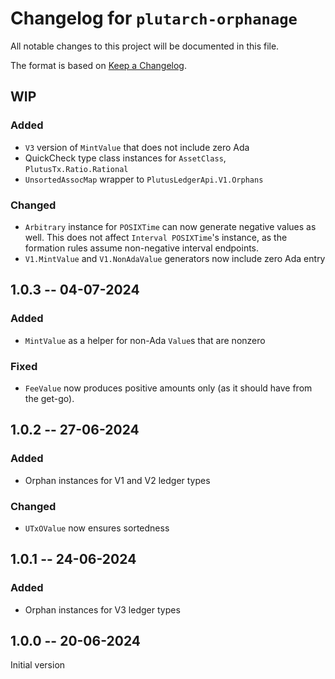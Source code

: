 # Changelog for `plutarch-orphanage`

All notable changes to this project will be documented in this file.

The format is based on [Keep a Changelog](https://keepachangelog.com/en/1.1.0/).

## WIP

### Added

* `V3` version of `MintValue` that does not include zero Ada
* QuickCheck type class instances for `AssetClass`, `PlutusTx.Ratio.Rational`
* `UnsortedAssocMap` wrapper to `PlutusLedgerApi.V1.Orphans`

### Changed

* `Arbitrary` instance for `POSIXTime` can now generate negative values as well.
  This does not affect `Interval POSIXTime`'s instance, as the formation rules
  assume non-negative interval endpoints.
* `V1.MintValue` and `V1.NonAdaValue` generators now include zero Ada entry

## 1.0.3 -- 04-07-2024

### Added

* `MintValue` as a helper for non-Ada `Value`s that are nonzero

### Fixed

* `FeeValue` now produces positive amounts only (as it should have from the
  get-go).

## 1.0.2 -- 27-06-2024

### Added

* Orphan instances for V1 and V2 ledger types

### Changed

* `UTxOValue` now ensures sortedness

## 1.0.1 -- 24-06-2024

### Added

* Orphan instances for V3 ledger types

## 1.0.0 -- 20-06-2024

Initial version
